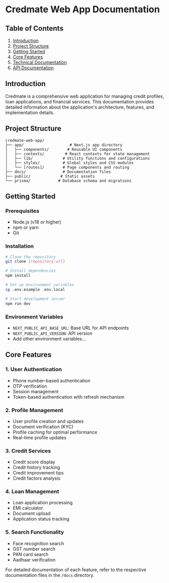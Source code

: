 # Credmate Web App Documentation

## Table of Contents
1. [Introduction](#introduction)
2. [Project Structure](#project-structure)
3. [Getting Started](#getting-started)
4. [Core Features](#core-features)
5. [Technical Documentation](#technical-documentation)
6. [API Documentation](#api-documentation)

## Introduction
Credmate is a comprehensive web application for managing credit profiles, loan applications, and financial services. This documentation provides detailed information about the application's architecture, features, and implementation details.

## Project Structure
```
credmate-web-app/
├── app/                    # Next.js app directory
│   ├── components/        # Reusable UI components
│   ├── contexts/         # React contexts for state management
│   ├── lib/             # Utility functions and configurations
│   ├── styles/          # Global styles and CSS modules
│   └── [routes]/        # Page components and routing
├── docs/                # Documentation files
├── public/             # Static assets
└── prisma/            # Database schema and migrations
```

## Getting Started

### Prerequisites
- Node.js (v18 or higher)
- npm or yarn
- Git

### Installation
```bash
# Clone the repository
git clone [repository-url]

# Install dependencies
npm install

# Set up environment variables
cp .env.example .env.local

# Start development server
npm run dev
```

### Environment Variables
- `NEXT_PUBLIC_API_BASE_URL`: Base URL for API endpoints
- `NEXT_PUBLIC_API_VERSION`: API version
- Add other environment variables...

## Core Features

### 1. User Authentication
- Phone number-based authentication
- OTP verification
- Session management
- Token-based authentication with refresh mechanism

### 2. Profile Management
- User profile creation and updates
- Document verification (KYC)
- Profile caching for optimal performance
- Real-time profile updates

### 3. Credit Services
- Credit score display
- Credit history tracking
- Credit improvement tips
- Credit factors analysis

### 4. Loan Management
- Loan application processing
- EMI calculator
- Document upload
- Application status tracking

### 5. Search Functionality
- Face recognition search
- GST number search
- PAN card search
- Aadhaar verification

For detailed documentation of each feature, refer to the respective documentation files in the `/docs` directory.
